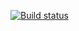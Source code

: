 [![Build status](https://ci.appveyor.com/api/projects/status/b2t5hhsl7796hf4m?svg=true)](https://ci.appveyor.com/project/AnnR7/web)
